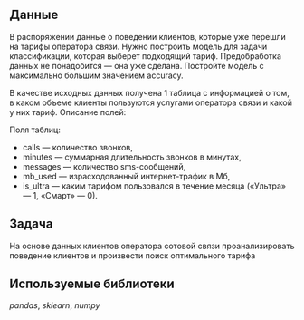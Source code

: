 ## Данные

В распоряжении данные о поведении клиентов, которые уже перешли на тарифы оператора связи. 
Нужно построить модель для задачи классификации, которая выберет подходящий тариф. 
Предобработка данных не понадобится — она уже сделана.
Постройте модель с максимально большим значением accuracy. 

В качестве исходных данных получена 1 таблица с информацией о том, в каком объеме клиенты пользуются услугами оператора связи и какой у них тариф.
Описание полей:

Поля таблиц:
- сalls — количество звонков,
- minutes — суммарная длительность звонков в минутах,
- messages — количество sms-сообщений,
- mb_used — израсходованный интернет-трафик в Мб,
- is_ultra — каким тарифом пользовался в течение месяца («Ультра» — 1, «Смарт» — 0).

## Задача

На основе данных клиентов оператора сотовой связи проанализировать поведение клиентов и произвести поиск оптимального тарифа


## Используемые библиотеки
*pandas*, *sklearn*, *numpy*

